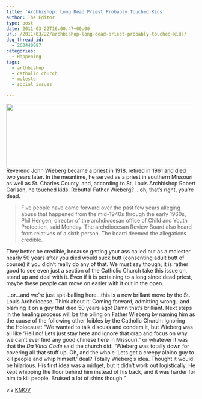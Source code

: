 ```yaml
---
title: 'Archbishop: Long Dead Priest Probably Touched Kids'
author: The Editor
type: post
date: 2011-03-22T16:00:47+00:00
url: /2011/03/22/archbishop-long-dead-priest-probably-touched-kids/
dsq_thread_id:
  - 260440087
categories:
  - Happening
tags:
  - arthbishop
  - catholic church
  - molester
  - social issues

---
```

[<img class="aligncenter size-full wp-image-9382" title="creepy_monk" src="http://media.punchingkitty.com/wordpress/2011/03/creepy_monk.png" alt="" width="600" height="169" />][1]Reverend John Wieberg became a priest in 1918, retired in 1961 and died two years later. In the meantime, he served as a priest in southern Missouri as well as St. Charles County, and, according to St. Louis Archbishop Robert Carlson, he touched kids. Rebuttal Father Wieberg? &#8230;oh, that&#8217;s right, you&#8217;re dead.

> Five people have come forward over the past few years alleging abuse that happened from the mid-1940s through the early 1960s, Phil Hengen, director of the archdiocesan office of Child and Youth Protection, said Monday. The archdiocesan Review Board also heard from relatives of a sixth person. The board deemed the allegations credible.

They better be credible, because getting your ass called out as a molester nearly 50 years after you died would suck butt (consenting adult butt of course) if you didn&#8217;t really do any of that. We must say though, it is rather good to see even just a section of the Catholic Church take this issue on, stand up and deal with it. Even if it is pertaining to a long since dead priest, maybe these people can move on easier with it out in the open.

&#8230;or&#8230;and we&#8217;re just spit-balling here&#8230;this is a new brillant move by the St. Louis Archdiocese. Think about it: Coming forward, admitting wrong&#8230;and blaming it on a guy that died 50 years ago! Damn that&#8217;s brilliant. Next steps in the healing process will be the piling on Father Wieberg by naming him as the cause of the following other foibles by the Catholic Church: Ignoring the Holocaust: &#8220;We wanted to talk discuss and condem it, but Wieberg was all like &#8216;Hell no! Lets just stay here and ignore that crap and focus on why we can&#8217;t ever find any good chinese here in Missouri.&#8221; or whatever it was that the _Da Vinci Code_ said the church did: &#8220;Wieberg was totally down for covering all that stuff up. Oh, and the whole &#8216;Lets get a creepy albino guy to kill people and whip himself.&#8217; deal? Totally Wieberg&#8217;s idea. Thought it would be hilarious. His first idea was a midget, but it didn&#8217;t work out logistically. He kept whipping the floor behind him instead of his back, and it was harder for him to kill people. Bruised a lot of shins though.&#8221;

via <a href="http://www.kmov.com/news/local/Archbishop-warns-priest-was-abusive-decades-ago-118371479.html" target="_blank">KMOV</a>

 [1]: http://media.punchingkitty.com/wordpress/2011/03/creepy_monk.png